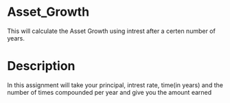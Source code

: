 # Asset_Growth
This will calculate the Asset Growth using intrest after a certen number of years.

# Description
In this assignment will take your principal, intrest rate, time(in years)
and the number of times compounded per year and give you the amount earned
